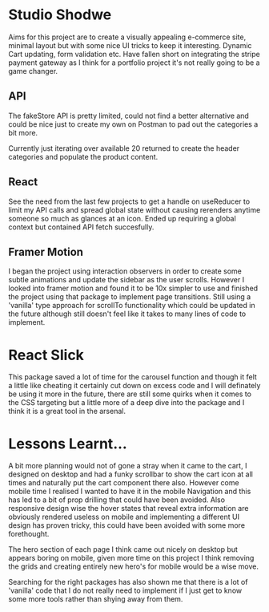 # Studio Shodwe

Aims for this project are to create a visually appealing e-commerce site, minimal layout but with some nice UI tricks to keep it interesting. Dynamic Cart updating, form validation etc.
Have fallen short on integrating the stripe payment gateway as I think for a portfolio project it's not really going to be a game changer.

## API
The fakeStore API is pretty limited, could not find a better alternative and could be nice just to create my own on Postman to pad out the categories a bit more.

Currently just iterating over available 20 returned to create the header categories and populate the product content.

## React
See the need from the last few projects to get a handle on useReducer to limit my API calls and spread global state without causing rerenders anytime someone so much as glances at an icon.
Ended up requiring a global context but contained API fetch succesfully.

## Framer Motion
I began the project using interaction observers in order to create some subtle animations and update the sidebar as the user scrolls.
However I looked into framer motion and found it to be 10x simpler to use and finished the project using that package to implement page transitions.
Still using a 'vanilla' type approach for scrollTo functionality which could be updated in the future although still doesn't feel like it takes to many lines of code to implement.

# React Slick
This package saved a lot of time for the carousel function and though it felt a little like cheating it certainly cut down on excess code and I will definately be using it more in the future, there are still some quirks when it comes to the CSS targeting but a little more of a deep dive into the package and I think it is a great tool in the arsenal.

# Lessons Learnt...
A bit more planning would not of gone a stray when it came to the cart, I designed on desktop and had a funky scrollbar to show the cart icon at all times and naturally put the cart component there also.
However come mobile time I realised I wanted to have it in the mobile Navigation and this has led to a bit of prop drilling that could have been avoided.
Also responsive design wise the hover states that reveal extra information are obviously rendered useless on mobile and implementing a different UI design has proven tricky, this could have been avoided with some more forethought.

The hero section of each page I think came out nicely on desktop but appears boring on mobile, given more time on this project I think removing the grids and creating entirely new hero's for mobile would be a wise move.

Searching for the right packages has also shown me that there is a lot of 'vanilla' code that I do not really need to implement if I just get to know some more tools rather than shying away from them.